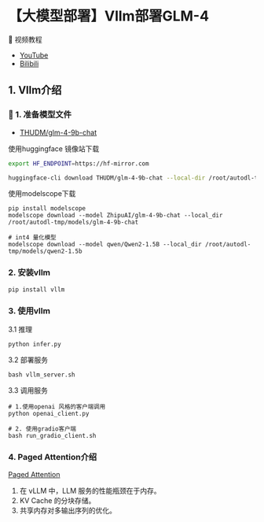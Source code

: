 
# 【大模型部署】Vllm部署GLM-4

🎥 视频教程
- [YouTube](https://youtu.be/2MYsfe0pc9A)
- [Bilibili](https://www.bilibili.com/video/BV1et421N7TK/)

## 1. Vllm介绍
### 📝 1. 准备模型文件
- [THUDM/glm-4-9b-chat](https://huggingface.co/THUDM/glm-4-9b-chat)

使用huggingface 镜像站下载
```bash
export HF_ENDPOINT=https://hf-mirror.com

huggingface-cli download THUDM/glm-4-9b-chat --local-dir /root/autodl-tmp/models/glm-4-9b-chat
```

使用modelscope下载
```
pip install modelscope
modelscope download --model ZhipuAI/glm-4-9b-chat --local_dir /root/autodl-tmp/models/glm-4-9b-chat

# int4 量化模型
modelscope download --model qwen/Qwen2-1.5B --local_dir /root/autodl-tmp/models/qwen2-1.5b
```


### 2. 安装vllm
```
pip install vllm 
```


### 3. 使用vllm

3.1 推理 
```
python infer.py
```

3.2 部署服务
```
bash vllm_server.sh
```

3.3 调用服务
```
# 1.使用openai 风格的客户端调用
python openai_client.py

# 2. 使用gradio客户端
bash run_gradio_client.sh

```

### 4. Paged Attention介绍

[Paged Attention](https://blog.vllm.ai/2023/06/20/vllm.html)

1. 在 vLLM 中，LLM 服务的性能瓶颈在于内存。
2. KV Cache 的分块存储。
3. 共享内存对多输出序列的优化。


